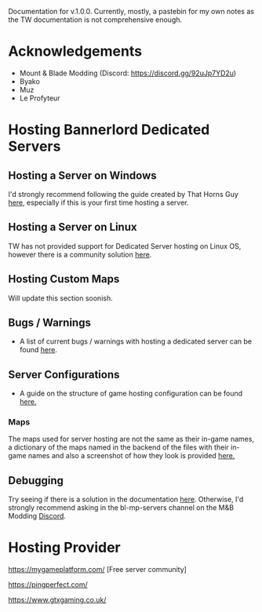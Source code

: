 Documentation for v.1.0.0. Currently, mostly, a pastebin for my own notes as the TW documentation is not comprehensive enough. 

# Acknowledgements 
- Mount & Blade Modding (Discord: https://discord.gg/92uJp7YD2u) 
- Byako 
- Muz 
- Le Profyteur 

# Hosting Bannerlord Dedicated Servers

## Hosting a Server on Windows 
I'd strongly recommend following the guide created by That Horns Guy [here](https://youtu.be/9Hvuz12Bfzg), especially if this is your first time hosting a server. 

## Hosting a Server on Linux 
TW has not provided support for Dedicated Server hosting on Linux OS, however there is a community solution [here](https://forums.taleworlds.com/index.php?threads/guide-dedicated-server-on-linux.454799/).

## Hosting Custom Maps
Will update this section soonish. 

## Bugs / Warnings
- A list of current bugs / warnings with hosting a dedicated server can be found [here](https://forums.taleworlds.com/index.php?threads/hosting-a-dedicated-server-back-end-problems.454786).

## Server Configurations
- A guide on the structure of game hosting configuration can be found [here.](https://github.com/Bannerlord-Community/bannerlord_documentation/blob/main/server_config.md)

### Maps

The maps used for server hosting are not the same as their in-game
names, a dictionary of the maps named in the backend of the files with their in-game names and also a screenshot of how they look is provided [here.](https://github.com/Bannerlord-Community/bannerlord_documentation/blob/main/map_dictionary.md)

## Debugging 
Try seeing if there is a solution in the documentation [here](https://github.com/Bannerlord-Community/bannerlord_documentation/blob/main/debugging.md). Otherwise, I'd strongly recommend asking in the bl-mp-servers channel on the M&B Modding [Discord](https://discord.gg/92uJp7YD2u). 

# Hosting Provider

https://mygameplatform.com/      [Free server community]

https://pingperfect.com/

https://www.gtxgaming.co.uk/
